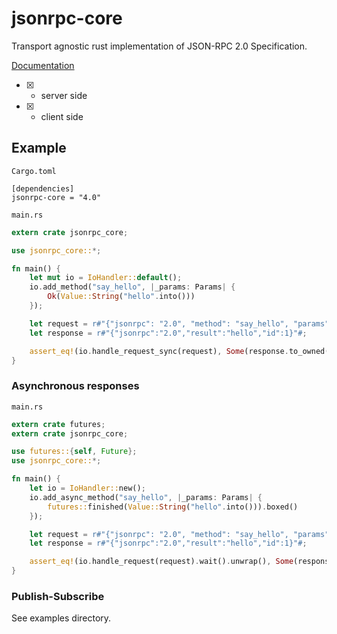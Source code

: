 # jsonrpc-core
Transport agnostic rust implementation of JSON-RPC 2.0 Specification.

[Documentation](http://ethcore.github.io/jsonrpc/jsonrpc_core/index.html)

- [x] - server side
- [x] - client side

## Example

`Cargo.toml`


```
[dependencies]
jsonrpc-core = "4.0"
```

`main.rs`

```rust
extern crate jsonrpc_core;

use jsonrpc_core::*;

fn main() {
	let mut io = IoHandler::default();
	io.add_method("say_hello", |_params: Params| {
		Ok(Value::String("hello".into()))
	});

	let request = r#"{"jsonrpc": "2.0", "method": "say_hello", "params": [42, 23], "id": 1}"#;
	let response = r#"{"jsonrpc":"2.0","result":"hello","id":1}"#;

	assert_eq!(io.handle_request_sync(request), Some(response.to_owned()));
}
```

### Asynchronous responses

`main.rs`

```rust
extern crate futures;
extern crate jsonrpc_core;

use futures::{self, Future};
use jsonrpc_core::*;

fn main() {
	let io = IoHandler::new();
	io.add_async_method("say_hello", |_params: Params| {
        futures::finished(Value::String("hello".into())).boxed()
	});

	let request = r#"{"jsonrpc": "2.0", "method": "say_hello", "params": [42, 23], "id": 1}"#;
	let response = r#"{"jsonrpc":"2.0","result":"hello","id":1}"#;

	assert_eq!(io.handle_request(request).wait().unwrap(), Some(response.to_owned()));
}
```

### Publish-Subscribe
See examples directory.

